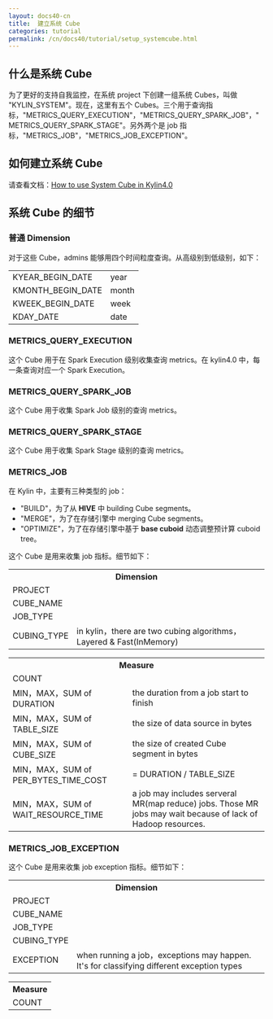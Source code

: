 ```yaml
---
layout: docs40-cn
title:  建立系统 Cube
categories: tutorial
permalink: /cn/docs40/tutorial/setup_systemcube.html
---
```



## 什么是系统 Cube

为了更好的支持自我监控，在系统 project 下创建一组系统 Cubes，叫做 "KYLIN_SYSTEM"。现在，这里有五个 Cubes。三个用于查询指标，"METRICS_QUERY_EXECUTION"，"METRICS_QUERY_SPARK_JOB"，"METRICS_QUERY_SPARK_STAGE"。另外两个是 job 指标，"METRICS_JOB"，"METRICS_JOB_EXCEPTION"。

## 如何建立系统 Cube
请查看文档：[How to use System Cube in Kylin4.0](https://cwiki.apache.org/confluence/display/KYLIN/How+to+use+System+Cube+in+Kylin+4)

## 系统 Cube 的细节

### 普通 Dimension
对于这些 Cube，admins 能够用四个时间粒度查询。从高级别到低级别，如下：

<table>
  <tr>
    <td>KYEAR_BEGIN_DATE</td>
    <td>year</td>
  </tr>
  <tr>
    <td>KMONTH_BEGIN_DATE</td>
    <td>month</td>
  </tr>
  <tr>
    <td>KWEEK_BEGIN_DATE</td>
    <td>week</td>
  </tr>
  <tr>
    <td>KDAY_DATE</td>
    <td>date</td>
  </tr>
</table>

### METRICS_QUERY_EXECUTION
这个 Cube 用于在 Spark Execution 级别收集查询 metrics。在 kylin4.0 中，每一条查询对应一个 Spark Execution。


### METRICS_QUERY_SPARK_JOB
这个 Cube 用于收集 Spark Job 级别的查询 metrics。

### METRICS_QUERY_SPARK_STAGE
这个 Cube 用于收集 Spark Stage 级别的查询 metrics。


### METRICS_JOB
在 Kylin 中，主要有三种类型的 job：
- "BUILD"，为了从 **HIVE** 中 building Cube segments。
- "MERGE"，为了在存储引擎中 merging Cube segments。
- "OPTIMIZE"，为了在存储引擎中基于 **base cuboid** 动态调整预计算 cuboid tree。

这个 Cube 是用来收集 job 指标。细节如下：

<table>
  <tr>
    <th colspan="2">Dimension</th>
  </tr>
  <tr>
    <td>PROJECT</td>
    <td></td>
  </tr>
  <tr>
    <td>CUBE_NAME</td>
    <td></td>
  </tr>
  <tr>
    <td>JOB_TYPE</td>
    <td></td>
  </tr>
  <tr>
    <td>CUBING_TYPE</td>
    <td>in kylin，there are two cubing algorithms，Layered & Fast(InMemory)</td>
  </tr>
</table>

<table>
  <tr>
    <th colspan="2">Measure</th>
  </tr>
  <tr>
    <td>COUNT</td>
    <td></td>
  </tr>
  <tr>
    <td>MIN，MAX，SUM of DURATION</td>
    <td>the duration from a job start to finish</td>
  </tr>
  <tr>
    <td>MIN，MAX，SUM of TABLE_SIZE</td>
    <td>the size of data source in bytes</td>
  </tr>
  <tr>
    <td>MIN，MAX，SUM of CUBE_SIZE</td>
    <td>the size of created Cube segment in bytes</td>
  </tr>
  <tr>
    <td>MIN，MAX，SUM of PER_BYTES_TIME_COST</td>
    <td>= DURATION / TABLE_SIZE</td>
  </tr>
  <tr>
    <td>MIN，MAX，SUM of WAIT_RESOURCE_TIME</td>
    <td>a job may includes serveral MR(map reduce) jobs. Those MR jobs may wait because of lack of Hadoop resources.</td>
  </tr>
</table>

### METRICS_JOB_EXCEPTION
这个 Cube 是用来收集 job exception 指标。细节如下：

<table>
  <tr>
    <th colspan="2">Dimension</th>
  </tr>
  <tr>
    <td>PROJECT</td>
    <td></td>
  </tr>
  <tr>
    <td>CUBE_NAME</td>
    <td></td>
  </tr>
  <tr>
    <td>JOB_TYPE</td>
    <td></td>
  </tr>
  <tr>
    <td>CUBING_TYPE</td>
    <td></td>
  </tr>
  <tr>
    <td>EXCEPTION</td>
    <td>when running a job，exceptions may happen. It's for classifying different exception types</td>
  </tr>
</table>

<table>
  <tr>
    <th>Measure</th>
  </tr>
  <tr>
    <td>COUNT</td>
  </tr>
</table>
